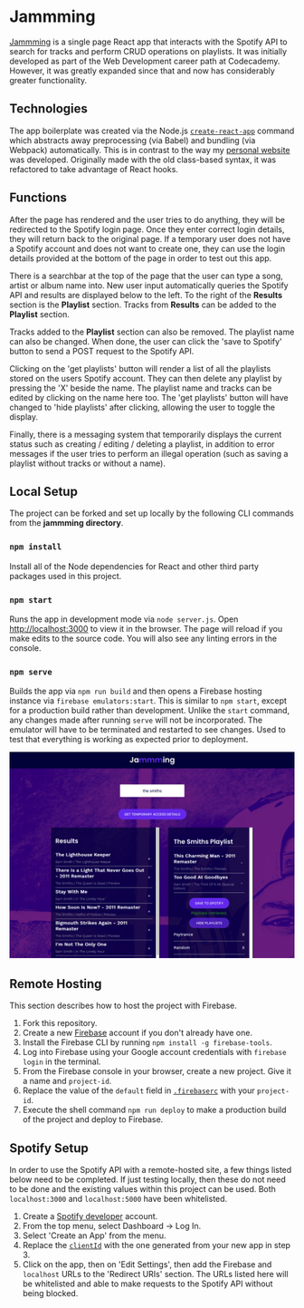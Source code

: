 # Jammming

[Jammming](https://www.lucasoconnell.net/jammming) is a single page React app that interacts with the Spotify API to search for tracks and perform CRUD operations on playlists. It was initially developed as part of the Web Development career path at Codecademy. However, it was greatly expanded since that and now has considerably greater functionality.


## Technologies

The app boilerplate was created via the Node.js [`create-react-app`](https://reactjs.org/docs/create-a-new-react-app.html#create-react-app) command which abstracts away preprocessing (via Babel) and bundling (via Webpack) automatically. This is in contrast to the way my [personal website](https://www.lucasoconnell.net/) was developed. Originally made with the old class-based syntax, it was refactored to take advantage of React hooks.


## Functions

After the page has rendered and the user tries to do anything, they will be redirected to the Spotify login page. Once they enter correct login details, they will return back to the original page. If a temporary user does not have a Spotify account and does not want to create one, they can use the login details provided at the bottom of the page in order to test out this app.

There is a searchbar at the top of the page that the user can type a song, artist or album name into. New user input automatically queries the Spotify API and results are displayed below to the left. To the right of the **Results** section is the **Playlist** section. Tracks from **Results** can be added to the **Playlist** section.

Tracks added to the **Playlist** section can also be removed. The playlist name can also be changed. When done, the user can click the 'save to Spotify' button to send a POST request to the Spotify API.

Clicking on the 'get playlists' button will render a list of all the playlists stored on the users Spotify account. They can then delete any playlist by pressing the 'X' beside the name. The playlist name and tracks can be edited by clicking on the name here too. The 'get playlists' button will have changed to 'hide playlists' after clicking, allowing the user to toggle the display.

Finally, there is a messaging system that temporarily displays the current status such as creating / editing / deleting a playlist, in addition to error messages if the user tries to perform an illegal operation (such as saving a playlist without tracks or without a name).


## Local Setup

The project can be forked and set up locally by the following CLI commands from the **jammming directory**.

### `npm install`

Install all of the Node dependencies for React and other third party packages used in this project.

### `npm start`

Runs the app in development mode via `node server.js`. Open [http://localhost:3000](http://localhost:3000) to view it in the browser. The page will reload if you make edits to the source code. You will also see any linting errors in the console.

### `npm serve`

Builds the app via `npm run build` and then opens a Firebase hosting instance via `firebase emulators:start`. This is similar to `npm start`, except for a production build rather than development. Unlike the `start` command, any changes made after running `serve` will not be incorporated. The emulator will have to be terminated and restarted to see changes. Used to test that everything is working as expected prior to deployment.


![Jammming Screenshot](./Jammming%20Screenshot.png?raw=true)

## Remote Hosting

This section describes how to host the project with Firebase.

1. Fork this repository.
2. Create a new [Firebase](https://firebase.google.com/) account if you don't already have one.
3. Install the Firebase CLI by running `npm install -g firebase-tools`.
4. Log into Firebase using your Google account credentials with `firebase login` in the terminal.
5. From the Firebase console in your browser, create a new project. Give it a name and `project-id`.
6. Replace the value of the `default` field in [`.firebaserc`](https://github.com/Isoaxe/jammming/blob/master/.firebaserc#L3) with your `project-id`.
7. Execute the shell command `npm run deploy` to make a production build of the project and deploy to Firebase.


## Spotify Setup

In order to use the Spotify API with a remote-hosted site, a few things listed below need to be completed. If just testing locally, then these do not need to be done and the existing values within this project can be used. Both `localhost:3000` and `localhost:5000` have been whitelisted.

1. Create a [Spotify developer](https://developer.spotify.com/) account.
2. From the top menu, select Dashboard -> Log In.
3. Select 'Create an App' from the menu.
4. Replace the [`clientId`](https://github.com/Isoaxe/jammming/blob/master/src/util/Spotify.js#L2) with the one generated from your new app in step 3.
5. Click on the app, then on 'Edit Settings', then add the Firebase and `localhost` URLs to the 'Redirect URIs' section. The URLs listed here will be whitelisted and able to make requests to the Spotify API without being blocked.
